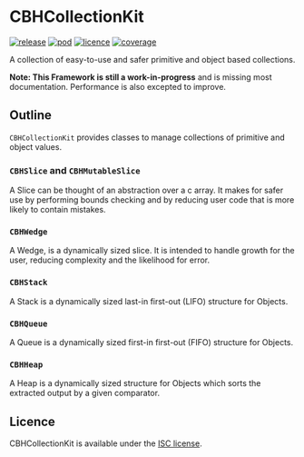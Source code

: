 # CBHCollectionKit

[![release](https://img.shields.io/github/release/chris-huxtable/CBHCollectionKit.svg)](https://github.com/chris-huxtable/CBHCollectionKit/releases)
[![pod](https://img.shields.io/cocoapods/v/CBHCollectionKit.svg)](https://cocoapods.org/pods/CBHCollectionKit)
[![licence](https://img.shields.io/badge/licence-ISC-lightgrey.svg?cacheSeconds=2592000)](https://github.com/chris-huxtable/CBHCollectionKit/blob/master/LICENSE)
[![coverage](https://img.shields.io/badge/coverage-100%25-brightgreen.svg?cacheSeconds=2592000)](https://github.com/chris-huxtable/CBHCollectionKit)

A collection of easy-to-use  and safer primitive and object based collections.

**Note: This Framework is still a work-in-progress** and is missing most documentation. Performance is also excepted to  improve. 


## Outline

`CBHCollectionKit` provides classes to manage collections of primitive and object values.

### `CBHSlice` and `CBHMutableSlice`

A Slice can be thought of an abstraction over a c array. It makes for safer use by performing bounds checking and by reducing user code that is more likely to contain mistakes. 


### `CBHWedge`

A Wedge, is a dynamically sized slice. It is intended to handle growth for the user, reducing complexity and the likelihood for error.


### `CBHStack`

A Stack is a dynamically sized last-in first-out (LIFO) structure for Objects. 


### `CBHQueue`

A Queue is a dynamically sized  first-in first-out (FIFO) structure for Objects. 


### `CBHHeap`

A Heap is a dynamically sized structure for Objects which sorts the extracted output by a given comparator. 


## Licence
CBHCollectionKit is available under the [ISC license](https://github.com/chris-huxtable/CBHCollectionKit/blob/master/LICENSE).
